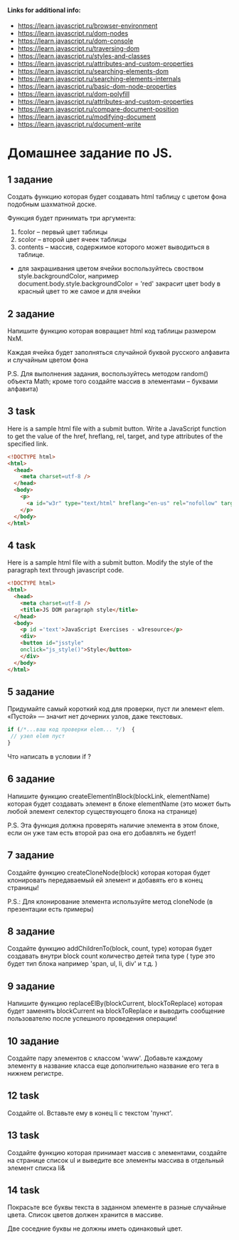 #### Links for additional info:
* https://learn.javascript.ru/browser-environment
* https://learn.javascript.ru/dom-nodes
* https://learn.javascript.ru/dom-console
* https://learn.javascript.ru/traversing-dom
* https://learn.javascript.ru/styles-and-classes
* https://learn.javascript.ru/attributes-and-custom-properties
* https://learn.javascript.ru/searching-elements-dom
* https://learn.javascript.ru/searching-elements-internals
* https://learn.javascript.ru/basic-dom-node-properties
* https://learn.javascript.ru/dom-polyfill
* https://learn.javascript.ru/attributes-and-custom-properties
* https://learn.javascript.ru/compare-document-position
* https://learn.javascript.ru/modifying-document
* https://learn.javascript.ru/document-write

# Домашнее задание по JS.

## 1 задание

Создать функцию которая будет создавать html таблицу с цветом фона подобным шахматной доске. 

Функция будет принимать три аргумента: 

1. fcolor – первый цвет таблицы
2. scolor – второй цвет ячеек таблицы
3. contents – массив, содержимое которого может выводиться в таблице.

* для закрашивания цветом ячейки воспользуйтесь своством style.backgroundColor,
например document.body.style.backgroundColor = 'red' закрасит цвет body в красный цвет то же самое и для ячейки 

## 2 задание

Напишите функцию которая вовращает html код таблицы размером NхM.

Каждая ячейка будет заполняться случайной буквой русского алфавита и случайным цветом фона

P.S. Для выполнения задания, воспользуйтесь методом random() объекта Math; кроме того создайте массив в элементами – буквами алфавита)


## 3 task

Here is a sample html file with a submit button. Write a JavaScript function to get the value of the href, hreflang, rel, target, and type attributes of the specified link.

```html
<!DOCTYPE html>  
<html>
  <head>  
    <meta charset=utf-8 />  
  </head>  
  <body>  
    <p>
      <a id="w3r" type="text/html" hreflang="en-us" rel="nofollow" target="_self" href="http://www.w3resource.com/">w3resource</a>
    </p>  
  </body>
</html> 
```

## 4 task

Here is a sample html file with a submit button. 
Modify the style of the paragraph text through javascript code.

```html
<!DOCTYPE html>  
<html>
  <head>  
    <meta charset=utf-8 />  
    <title>JS DOM paragraph style</title>  
  </head>   
  <body>  
    <p id ='text'>JavaScript Exercises - w3resource</p>   
    <div>  
    <button id="jsstyle"  
    onclick="js_style()">Style</button>  
    </div>  
  </body>  
</html>  
```

## 5 задание

Придумайте самый короткий код для проверки, пуст ли элемент elem.
«Пустой» — значит нет дочерних узлов, даже текстовых.

```javascript
if (/*...ваш код проверки elem... */)  {
 // узел elem пуст 
}
```

Что написать в условии if ?

## 6 задание

Напишите функцию createElementInBlock(blockLink, elementName) которая будет создавать элемент в блоке elementName (это может быть любой элемент селектор существующего блока на странице)

P.S. Эта функция должна проверять наличие элемента в этом блоке, если он уже там есть второй раз она его добавлять не будет!

## 7 задание

Создайте функцию createCloneNode(block) которая которая будет клонировать передаваемый ей элемент и добавять его в конец страницы! 

P.S.: Для клонирование элемента используйте метод cloneNode (в презентации есть примеры)

## 8 задание

Создайте функцию addChildrenTo(block, count, type) которая будет создавать внутри block count количество детей типа type ( type это будет тип блока например 'span, ul, li, div' и т.д.  )

## 9 задание

Напишите функцию replaceElBy(blockCurrent, blockToReplace) которая будет заменять blockCurrent на blockToReplace и выводить сообщение пользователю после успешного проведения операции!

## 10 задание

Создайте пару элементов с классом 'www'. Добавьте каждому элементу в название класса еще дополнительно название его тега в нижнем регистре.

## 12 task

Создайте ol. Вставьте ему в конец li с текстом 'пункт'.

## 13 task
 
Создайте функцию которая принимает массив с элементами, создайте на странице список ul и выведите все элементы массива в отдельный элемент списка li&

## 14 task

Покрасьте все буквы текста в заданном элементе в разные случайные цвета. Список цветов должен хранится в массиве.

Две соседние буквы не должны иметь одинаковый цвет.

